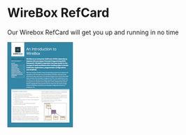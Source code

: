 # WireBox RefCard

Our Wirebox RefCard will get you up and running in no time

<a href="https://github.com/ColdBox/cbox-refcards/raw/master/WireBox/WireBox-Refcard.pdf"><img src="../images/overview_WireBoxRefCard.png"></a>
